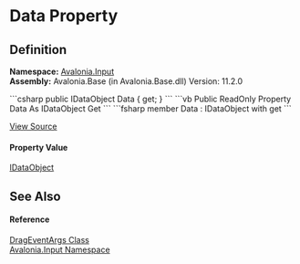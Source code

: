 # Data Property




## Definition
**Namespace:** <a href="N_Avalonia_Input">Avalonia.Input</a>  
**Assembly:** Avalonia.Base (in Avalonia.Base.dll) Version: 11.2.0

<Tabs groupId="api-code-preview">
<TabItem value="csharp" label="C#">
```csharp
public IDataObject Data { get; }
```
</TabItem>
<TabItem value="vb" label="VB">
```vb
Public ReadOnly Property Data As IDataObject
	Get
```
</TabItem>
<TabItem value="fsharp" label="F#">
```fsharp
member Data : IDataObject with get
```
</TabItem>
</Tabs>



<a href="https://github.com/AvaloniaUI/Avalonia/tree/master/src/Avalonia.Base/Input/DragEventArgs.cs#L14" title="View the source code">View Source</a>



#### Property Value
<a href="T_Avalonia_Input_IDataObject">IDataObject</a>

## See Also


#### Reference
<a href="T_Avalonia_Input_DragEventArgs">DragEventArgs Class</a>  
<a href="N_Avalonia_Input">Avalonia.Input Namespace</a>  

